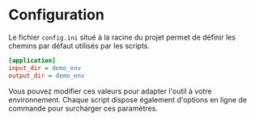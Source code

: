 # Configuration

Le fichier `config.ini` situé à la racine du projet permet de définir les chemins par défaut utilisés par les scripts.

```ini
[application]
input_dir = demo_env
output_dir = demo_env
```

Vous pouvez modifier ces valeurs pour adapter l'outil à votre environnement. Chaque script dispose également d'options en ligne de commande pour surcharger ces paramètres.


